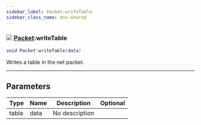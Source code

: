 ```yaml
---
sidebar_label: Packet:writeTable
sidebar_class_name: env-shared
---
```


### ![](/img/wiki/shared.png) [Packet](../packet/README.md):writeTable

```lua
void Packet:writeTable(data)
```

Writes a table in the net packet.<br/>

-----------------
## Parameters

| Type   | Name | Description | Optional |
| ------ | ---- | ----------- | -------: |
| table | data | No description |   |
